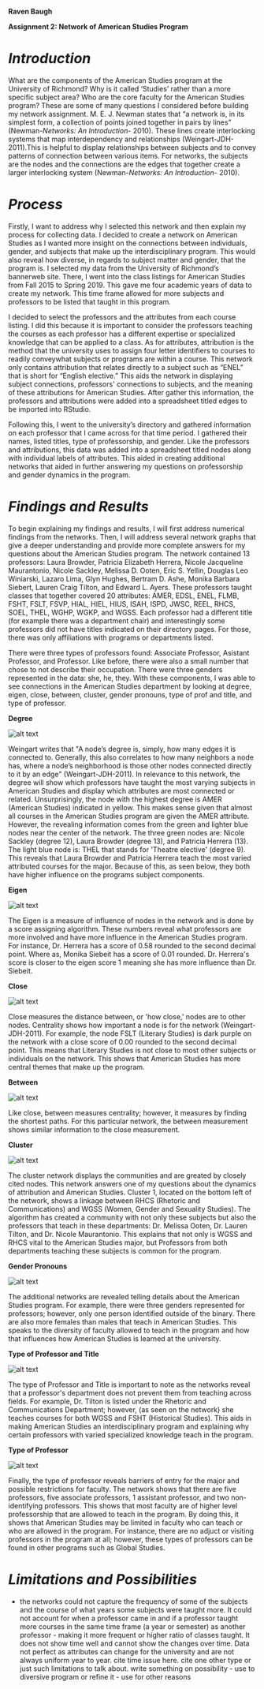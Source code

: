  **Raven Baugh**

 **Assignment 2: Network of American Studies Program**



# ***Introduction***


What are the components of the American Studies program at the University of Richmond? Why is it called ‘Studies’ rather than a more specific subject area? Who are the core faculty for the American Studies program? These are some of many questions I considered before building my network assignment. M. E. J. Newman states that “a network is, in its simplest form, a collection of points joined together in pairs by lines” (Newman-*Networks: An Introduction*- 2010). These lines create interlocking systems that map interdependency and relationships (Weingart-JDH-2011).This is helpful to display relationships between subjects and to convey patterns of connection between various items. For networks, the subjects are the nodes and the connections are the edges that together create a larger interlocking system (Newman-*Networks: An Introduction*- 2010). 


# ***Process***


Firstly, I want to address why I selected this network and then explain my process for collecting data. I decided to create a network on American Studies as I wanted more insight on the connections between individuals, gender, and subjects that make up the interdisciplinary program. This would also reveal how diverse, in regards to subject matter and gender, that the program is. I selected my data from the University of Richmond’s bannerweb site. There, I went into the class listings for American Studies from Fall 2015 to Spring 2019. This gave me four academic years of data to create my network. This time frame allowed for more subjects and professors to be listed that taught in this program. 

 I decided to select the professors and the attributes from each course listing. I did this because it is important to consider the professors teaching the courses as each professor has a different expertise or specialized knowledge that can be applied to a class. As for attributes, attribution is the method that the university uses to assign four letter identifiers to courses to readily conveywhat subjects or programs are within a course. This network only contains attribution that relates directly to a subject such as “ENEL” that is short for “English elective.” This aids the network in displaying subject connections, professors' connections to subjects, and the meaning of these attributions for American Studies. After gather this information, the professors and attributions were added into a spreadsheet titled edges to be imported into RStudio.
 
Following this, I went to the university’s directory and gathered information on each professor that I came across for that time period. I gathered their names, listed titles, type of professorship, and gender. Like the professors and attributions, this data was added into a spreadsheet titled nodes along with individual labels of attributes. This aided in creating additional networks that aided in further answering my questions on professorship and gender dynamics in the program.  

# ***Findings and Results***

To begin explaining my findings and results, I will first address numerical findings from the networks. Then, I will address several network graphs that give a deeper understanding and provide more complete answers for my questions about the American Studies program. The network contained 13 professors: Laura Browder, Patricia Elizabeth Herrera, Nicole Jacqueline Maurantonio, Nicole Sackley, Melissa D. Ooten, Eric S. Yellin, Douglas Leo Winiarski, Lazaro Lima, Glyn Hughes, Bertram D. Ashe, Monika Barbara Siebert, Lauren Craig Tilton, and Edward L. Ayers. These professors taught classes that together covered 20 attributes: AMER, EDSL, ENEL, FLMB, FSHT, FSLT, FSVP, HIAL, HIEL, HIUS, ISAH, ISPD, JWSC, REEL, RHCS, SOEL, THEL, WGHP, WGKP, and WGSS. Each professor had a different title (for example there was a department chair) and interestingly some professors did not have titles indicated on their directory pages. For those, there was only affiliations with programs or departments listed. 

There were three types of professors found: Associate Professor, Asistant Professor, and Professor. Like before, there were also a small number that chose to not describe their occupation. There were three genders represented in the data: she, he, they. With these components, I was able to see connections in the American Studies department by looking at degree, eigen, close, between, cluster, gender pronouns, type of prof and title, and type of professor.

**Degree**

![alt text](https://github.com/introdh/intro-dh2018-RavBaugh/blob/master/images/degree.PNG)

Weingart writes that "A node’s degree is, simply, how many edges it is connected to. Generally, this also correlates to how many neighbors a node has, where a node’s neighborhood is those other nodes connected directly to it by an edge" (Weingart-JDH-2011). In relevance to this network, the degree will show which professors have taught the most varying subjects in American Studies and display which attributes are most connected or related. Unsurprisingly, the node with the highest degree is AMER (American Studies) indicated in yellow. This makes sense given that almost all courses in the American Studies program are given the AMER attribute. However, the revealing information comes from the green and lighter blue nodes near the center of the network. The three green nodes are: Nicole Sackley (degree 12), Laura Browder (degree 13), and Patricia Herrera (13).  The light blue node is: THEL that stands for 'Theatre elective' (degree 9). This reveals that Laura Browder and Patricia Herrera teach the most varied attributed courses for the major. Because of this, as seen below, they both have higher influence on the programs subject components. 

**Eigen**

![alt text](https://github.com/introdh/intro-dh2018-RavBaugh/blob/master/images/eigen.PNG)

The Eigen is a measure of influence of nodes in the network and is done by a score assigning algorithm. These numbers reveal what professors are more involved and have more influence in the American Studies program. For instance, Dr. Herrera has a score of 0.58 rounded to the second decimal point. Where as, Monika Siebeit has a score of 0.01 rounded. Dr. Herrera's score is closer to the eigen score 1 meaning she has more influence than Dr. Siebeit. 

**Close**

![alt text](https://github.com/introdh/intro-dh2018-RavBaugh/blob/master/images/close.PNG)

Close measures the distance between, or 'how close,' nodes are to other nodes. Centrality shows how important a node is for the network (Weingart-JDH-2011). For example, the node FSLT (Literary Studies) is dark purple on the network with a close score of 0.00 rounded to the second decimal point. This means that Literary Studies is not close to most other subjects or individuals on the network. This shows that American Studies has more central themes that make up the program. 

**Between**

![alt text](https://github.com/introdh/intro-dh2018-RavBaugh/blob/master/images/between.PNG)

Like close, between measures centrality; however, it measures by finding the shortest paths. For this particular network, the between measurement shows similar information to the close measurement. 

**Cluster**

![alt text](https://github.com/introdh/intro-dh2018-RavBaugh/blob/master/images/cluster.PNG)

The cluster network displays the communities and are greated by closely cited nodes. This network answers one of my questions about the dynamics of attribution and American Studies. Cluster 1, located on the bottom left of the network, shows a linkage between RHCS (Rhetoric and Communications) and WGSS (Women, Gender and Sexuality Studies). The algorithm has created a community with not only these subjects but also the professors that teach in these departments: Dr. Melissa Ooten, Dr. Lauren Tilton, and Dr. Nicole Maurantonio. This explains that not only is WGSS and RHCS vital to the American Studies major, but Professors from both departments teaching these subjects is common for the program. 

**Gender Pronouns**

![alt text](https://github.com/introdh/intro-dh2018-RavBaugh/blob/master/images/gender.PNG)

 The additional networks are revealed telling details about the American Studies program. For example, there were three genders represented for professors; however, only one person identified outside of the binary. There are also more females than males that teach in American Studies. This speaks to the diversity of faculty allowed to teach in the program and how that influences how American Studies is learned at the university.  

**Type of Professor and Title**

![alt text](https://github.com/introdh/intro-dh2018-RavBaugh/blob/master/images/type%20of%20professor%20and%20title.PNG)

The type of Professor and Title is important to note as the networks reveal that a professor's department does not prevent them from teaching across fields. For example, Dr. Tilton is listed under the Rhetoric and Communications Department; however, (as seen on the network) she teaches courses for both WGSS and FSHT (Historical Studies). This aids in making American Studies an interdisciplinary program and explaining why certain professors with varied specialized knowledge teach in the program. 

**Type of Professor**

![alt text](https://github.com/introdh/intro-dh2018-RavBaugh/blob/master/images/type%20of%20professor.PNG)

Finally, the type of professor reveals barriers of entry for the major and possible restrictions for faculty. The network shows that there are five professors, five associate professors, 1 assistant professor, and two non-identifying professors. This shows that most faculty are of higher level professorship that are allowed to teach in the program. By doing this, it shows that American Studies may be limited in faculty who can teach or who are allowed in the program. For instance, there are no adjuct or visiting professors in the program at all; however, these types of professors can be found in other programs such as Global Studies. 

# ***Limitations and Possibilities***

- the networks could not capture the frequency of some of the subjects and the course of what years some subjects were taught more. It could not account for when a professor came in and if a professor taught more courses in the same time frame (a year or semester) as another professor - making it more frequent or higher ratio of classes taught. It does not show time well and cannot show the changes over time. Data not perfect as attributes can change for the university and are not always uniform year to year. cite time issue here. cite one other type or just such limitations to talk about. write something on possibility - use to diversive program or refine it - use for other reasons 
